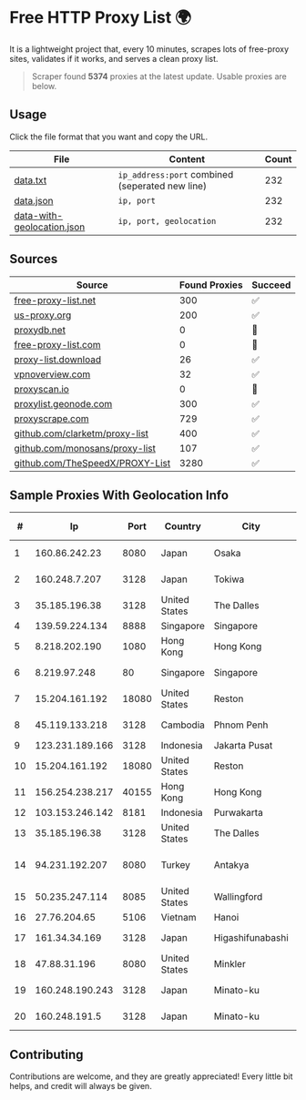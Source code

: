 
# Free HTTP Proxy List 🌍

It is a lightweight project that, every 10 minutes, scrapes lots of free-proxy sites, validates if it works, and serves a clean proxy list.


> Scraper found **5374** proxies at the latest update. Usable proxies are below.

## Usage

Click the file format that you want and copy the URL.


|File|Content|Count|
|----|-------|-----|
|[data.txt](https://raw.githubusercontent.com/themiralay/Proxy-List-World/master/data.txt)|`ip_address:port` combined (seperated new line)|232|
|[data.json](https://raw.githubusercontent.com/themiralay/Proxy-List-World/master/data.json)|`ip, port`|232|
|[data-with-geolocation.json](https://raw.githubusercontent.com/themiralay/Proxy-List-World/master/data-with-geolocation.json)|`ip, port, geolocation`|232|

## Sources

|Source|Found Proxies|Succeed|
|------|-------------|-------|
|[free-proxy-list.net](https://free-proxy-list.net)|300|✅|
|[us-proxy.org](https://www.us-proxy.org)|200|✅|
|[proxydb.net](http://proxydb.net)|0|🚫|
|[free-proxy-list.com](https://free-proxy-list.com/?page=&port=&type%5B%5D=http&type%5B%5D=https&up_time=0&search=Search)|0|🚫|
|[proxy-list.download](https://www.proxy-list.download/HTTP)|26|✅|
|[vpnoverview.com](https://vpnoverview.com/privacy/anonymous-browsing/free-proxy-servers)|32|✅|
|[proxyscan.io](https://www.proxyscan.io)|0|🚫|
|[proxylist.geonode.com](https://proxylist.geonode.com/api/proxy-list?limit=300&page=1&sort_by=lastChecked&sort_type=desc&protocols=http,https)|300|✅|
|[proxyscrape.com](https://api.proxyscrape.com/v2/?request=displayproxies&protocol=http&timeout=10000&country=all&ssl=all&anonymity=all)|729|✅|
|[github.com/clarketm/proxy-list](https://raw.githubusercontent.com/clarketm/proxy-list/master/proxy-list-raw.txt)|400|✅|
|[github.com/monosans/proxy-list](https://raw.githubusercontent.com/monosans/proxy-list/main/proxies/http.txt)|107|✅|
|[github.com/TheSpeedX/PROXY-List](https://raw.githubusercontent.com/TheSpeedX/PROXY-List/master/http.txt)|3280|✅|


## Sample Proxies With Geolocation Info

|#|Ip|Port|Country|City|Internet Service Provider|
|-|--|----|-------|----|-------------------------|
|1|160.86.242.23|8080|Japan|Osaka|Sony Network Communications Inc|
|2|160.248.7.207|3128|Japan|Tokiwa|NTT PC Communications, Inc.|
|3|35.185.196.38|3128|United States|The Dalles|Google LLC|
|4|139.59.224.134|8888|Singapore|Singapore|DIGITALOCEAN|
|5|8.218.202.190|1080|Hong Kong|Hong Kong|Alibaba (US) Technology Co., Ltd.|
|6|8.219.97.248|80|Singapore|Singapore|Alibaba (US) Technology Co., Ltd.|
|7|15.204.161.192|18080|United States|Reston|OVH SAS|
|8|45.119.133.218|3128|Cambodia|Phnom Penh|VIETTEL (CAMBODIA) PTE., LTD|
|9|123.231.189.166|3128|Indonesia|Jakarta Pusat|LINTASARTA|
|10|15.204.161.192|18080|United States|Reston|OVH SAS|
|11|156.254.238.217|40155|Hong Kong|Hong Kong|AresIDC Limited|
|12|103.153.246.142|8181|Indonesia|Purwakarta|PRIMAHOME|
|13|35.185.196.38|3128|United States|The Dalles|Google LLC|
|14|94.231.192.207|8080|Turkey|Antakya|High Speed Telekomunikasyon ve Hab. Hiz. Ltd. Sti.|
|15|50.235.247.114|8085|United States|Wallingford|Comcast Cable Communications, LLC|
|16|27.76.204.65|5106|Vietnam|Hanoi|Newass2011xDSLHCMC|
|17|161.34.34.169|3128|Japan|Higashifunabashi|NTT PC Communications, Inc.|
|18|47.88.31.196|8080|United States|Minkler|Alibaba.com LLC|
|19|160.248.190.243|3128|Japan|Minato-ku|NTT PC Communications, Inc.|
|20|160.248.191.5|3128|Japan|Minato-ku|NTT PC Communications, Inc.|



## Contributing

Contributions are welcome, and they are greatly appreciated! Every
little bit helps, and credit will always be given.

